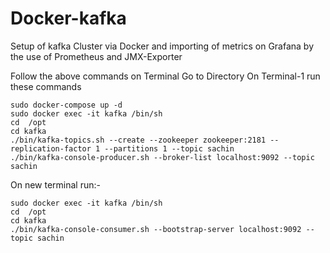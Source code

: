 # Docker-kafka
Setup of kafka Cluster via Docker and importing of metrics on Grafana by the use of Prometheus and JMX-Exporter

Follow the above commands on Terminal
Go to Directory
On Terminal-1 run these commands
```console
sudo docker-compose up -d
sudo docker exec -it kafka /bin/sh
cd  /opt
cd kafka
./bin/kafka-topics.sh --create --zookeeper zookeeper:2181 --replication-factor 1 --partitions 1 --topic sachin
./bin/kafka-console-producer.sh --broker-list localhost:9092 --topic sachin
```

On new terminal run:-
```console
sudo docker exec -it kafka /bin/sh
cd  /opt
cd kafka
./bin/kafka-console-consumer.sh --bootstrap-server localhost:9092 --topic sachin
```
